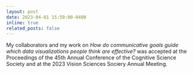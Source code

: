 ```yaml
---
layout: post
date: 2023-04-01 15:59:00-0400
inline: true
related_posts: false
---
```



My collaborators and my work on <i>How do communicative goals guide which data visualizations people think are effective?</i> was accepted at the Proceedings of the 45th Annual Conference of the Cognitive Science Society and at the 2023 Vision Sciences Sociery Annual Meeting.
